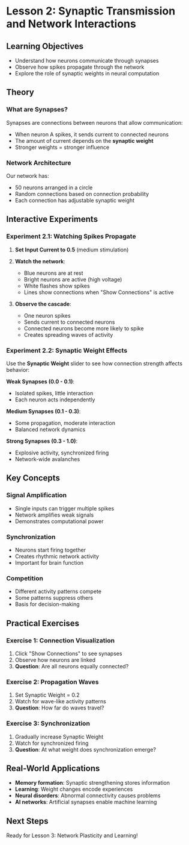 # Lesson 2: Synaptic Transmission and Network Interactions

## Learning Objectives
- Understand how neurons communicate through synapses
- Observe how spikes propagate through the network
- Explore the role of synaptic weights in neural computation

## Theory

### What are Synapses?
Synapses are connections between neurons that allow communication:
- When neuron A spikes, it sends current to connected neurons
- The amount of current depends on the **synaptic weight**
- Stronger weights = stronger influence

### Network Architecture
Our network has:
- 50 neurons arranged in a circle
- Random connections based on connection probability
- Each connection has adjustable synaptic weight

## Interactive Experiments

### Experiment 2.1: Watching Spikes Propagate
1. **Set Input Current to 0.5** (medium stimulation)
2. **Watch the network**:
   - Blue neurons are at rest
   - Bright neurons are active (high voltage)
   - White flashes show spikes
   - Lines show connections when "Show Connections" is active

3. **Observe the cascade**:
   - One neuron spikes
   - Sends current to connected neurons
   - Connected neurons become more likely to spike
   - Creates spreading waves of activity

### Experiment 2.2: Synaptic Weight Effects
Use the **Synaptic Weight** slider to see how connection strength affects behavior:

**Weak Synapses (0.0 - 0.1)**:
- Isolated spikes, little interaction
- Each neuron acts independently

**Medium Synapses (0.1 - 0.3)**:
- Some propagation, moderate interaction
- Balanced network dynamics

**Strong Synapses (0.3 - 1.0)**:
- Explosive activity, synchronized firing
- Network-wide avalanches

## Key Concepts

### Signal Amplification
- Single inputs can trigger multiple spikes
- Network amplifies weak signals
- Demonstrates computational power

### Synchronization
- Neurons start firing together
- Creates rhythmic network activity
- Important for brain function

### Competition
- Different activity patterns compete
- Some patterns suppress others
- Basis for decision-making

## Practical Exercises

### Exercise 1: Connection Visualization
1. Click "Show Connections" to see synapses
2. Observe how neurons are linked
3. **Question**: Are all neurons equally connected?

### Exercise 2: Propagation Waves
1. Set Synaptic Weight = 0.2
2. Watch for wave-like activity patterns
3. **Question**: How far do waves travel?

### Exercise 3: Synchronization
1. Gradually increase Synaptic Weight
2. Watch for synchronized firing
3. **Question**: At what weight does synchronization emerge?

## Real-World Applications
- **Memory formation**: Synaptic strengthening stores information
- **Learning**: Weight changes encode experiences
- **Neural disorders**: Abnormal connectivity causes problems
- **AI networks**: Artificial synapses enable machine learning

## Next Steps
Ready for Lesson 3: Network Plasticity and Learning!
